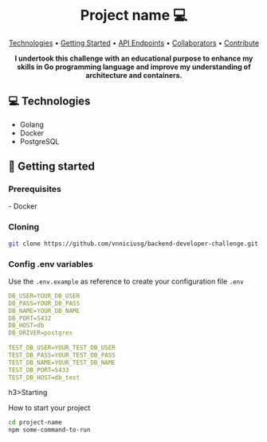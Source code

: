 <h1 align="center" style="font-weight: bold;">Project name 💻</h1>

<p align="center">
 <a href="#tech">Technologies</a> • 
 <a href="#started">Getting Started</a> • 
  <a href="#routes">API Endpoints</a> •
 <a href="#colab">Collaborators</a> •
 <a href="#contribute">Contribute</a>
</p>

<p align="center">
    <b>I undertook this challenge with an educational purpose to enhance my skills in Go programming language and improve my understanding of architecture and containers.</b>
</p>

<h2 id="technologies">💻 Technologies</h2>

- Golang
- Docker
- PostgreSQL

<h2 id="started">🚀 Getting started</h2>

<h3>Prerequisites</h3>
- Docker

<h3>Cloning</h3>

```bash
git clone https://github.com/vnniciusg/backend-developer-challenge.git
```

<h3>Config .env variables</h2>

Use the `.env.example` as reference to create your configuration file `.env` 

```yaml
DB_USER=YOUR_DB_USER
DB_PASS=YOUR_DB_PASS
DB_NAME=YOUR_DB_NAME
DB_PORT=5432
DB_HOST=db
DB_DRIVER=postgres
  
TEST_DB_USER=YOUR_TEST_DB_USER
TEST_DB_PASS=YOUR_TEST_DB_PASS
TEST_DB_NAME=YOUR_TEST_DB_NAME
TEST_DB_PORT=5433
TEST_DB_HOST=db_test
```


h3>Starting</h3>

How to start your project

```bash
cd project-name
npm some-command-to-run
```
